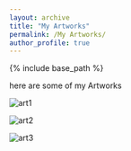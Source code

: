 ```yaml
---
layout: archive
title: "My Artworks"
permalink: /My Artworks/
author_profile: true
---
```


{% include base_path %}

here are some of my Artworks

![art1](https://user-images.githubusercontent.com/89829013/131449368-81b0757e-6eb1-47a4-9433-2943be577ba8.jpg)



![art2](https://user-images.githubusercontent.com/89829013/131449383-f0479196-ea3e-40b9-b0a4-45b904ccaab5.jpg)



![art3](https://user-images.githubusercontent.com/89829013/131449407-9726c11d-eca2-40bd-a5d9-ab61d20aa297.jpg)
